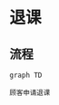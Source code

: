 # 退课

## 流程

```mermaid
graph TD

顾客申请退课
```
<!--stackedit_data:
eyJoaXN0b3J5IjpbMTkzOTQyNDM0MCwtNzcyOTk1MDA5LDIwMD
MyMjg3NTldfQ==
-->